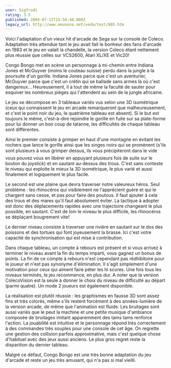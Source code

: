```yaml
---
user: Sigfrodi
rating: 3.5
published: 2004-07-12T15:56:40.000Z
legacy_url: http://www.emunova.net/veda/test/605.htm
---
```

Voici l'adaptation d'un vieux hit d'arcade de Sega sur la console de Coleco. Adaptation très attendue tant le jeu avait fait le bonheur des fans d'arcade en 1983 et le jeu en valait la chandelle, la version Coleco étant nettement plus réussie que celles sur VCS2600, Atari XL/XE et Vic20!  

  

Congo Bongo met en scène un personnage à mi-chemin entre Indiana Jones et McGuyver (moins le couteau suisse) perdu dans la jungle à la poursuite d'un gorille. Indiana Jones parce que c'est un aventurier, McGuyver parce que c'est un crétin qui se ballade sans armes là où c'est dangereux... Heureusement, il a tout de même la faculté de sauter pour esquiver les nombreux pièges qui l'attendent au sein de la jungle africaine.  

  

Le jeu se décompose en 3 tableaux variés vus selon une 3D isométrique (ceux qui connaissent le jeu en arcade remarqueront que malheureusement, et c'est le point noir du jeu, le quatrième tableau est absent). Si le but est toujours le même, c'est-à-dire rejoindre le gorille en fuite sur sa plate-forme pour lui donner un bon coup de tatanne, les difficultés de chaque tableau sont différentes.  

  

Ainsi le premier consiste à grimper en haut d'une montagne en évitant les rochers que lance le gorille ainsi que les singes noirs qui se promènent (s'ils sont plusieurs à vous grimper dessus, ils vous précipiteront dans le vide  vous pouvez vous en libérer en appuyant plusieurs fois de suite sur le bouton du joystick) et en sautant au-dessus des trous. C'est sans conteste le niveau qui exploite le mieux la 3D isométrique, le plus varié et aussi finalement et logiquement le plus facile.  

  

Le second est une plaine que devra traverser notre valeureux héros. Seul problème : les rhinocéros qui visiblement ne l'apprécient guère et qui le chargent sans cesse, et pas pour faire des poutous. Il faut ajouter à cela des trous et des mares qu'il faut absolument éviter. La tactique à adopter est donc des déplacements rapides avec une trajectoire changeant le plus possible, en sautant. C'est de loin le niveau le plus difficile, les rhinocéros se déplaçant bougrement vite!  

  

Le dernier niveau consiste à traverser une rivière en sautant sur le dos des poissons et des tortues qui font joyeusement la brasse. Ici c'est votre capacité de synchronisation qui est mise à contribution.  

  

Dans chaque tableau, un compte à rebours est présent et si vous arrivez à terminer le niveau avant la fin du temps imparti, vous gagnez un bonus de points. La fin de ce compte à rebours n'est cependant pas rédhibitoire pour le joueur et n'est pas synonyme d'élimination. Il s'agit simplement d'une motivation pour ceux qui aiment faire péter les hi scores. Une fois tous les niveaux terminés, le jeu recommence, en plus dur. A noter que la version ColecoVision est la seule à donner le choix du niveau de difficulté au départ (parmi quatre). Un mode 2 joueurs est également disponible.  

  

La réalisation est plutôt réussie : les graphismes en fausse 3D sont assez fins et très colorés, même s'ils restent forcément à des années-lumière de la version arcade, de même que l'animation est fluide. Les bruitages sont aussi variés que le peut la machine et une petite musique d'ambiance composée de bruitages imitant apparemment des tams tams renforce l'action. La jouabilité est intuitive et le personnage répond très correctement à des commandes très souples pour une console de cet âge. On regrette une gestion des collision parfois approximative, mais c'est quelque chose d'habituel avec des jeux aussi anciens. Le plus gros regret reste la disparition du dernier tableau.  

  

Malgré ce défaut, Congo Bongo est une très bonne adaptation du jeu d'arcade et reste un jeu très amusant, qui n'a pas si mal vieilli.